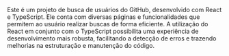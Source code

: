 
Este é um projeto de busca de usuários do GitHub, desenvolvido com React e TypeScript. Ele conta com diversas páginas e funcionalidades que permitem ao usuário realizar buscas de forma eficiente. A utilização do React em conjunto com o TypeScript possibilita uma experiência de desenvolvimento mais robusta, facilitando a detecção de erros e trazendo melhorias na estruturação e manutenção do código.
